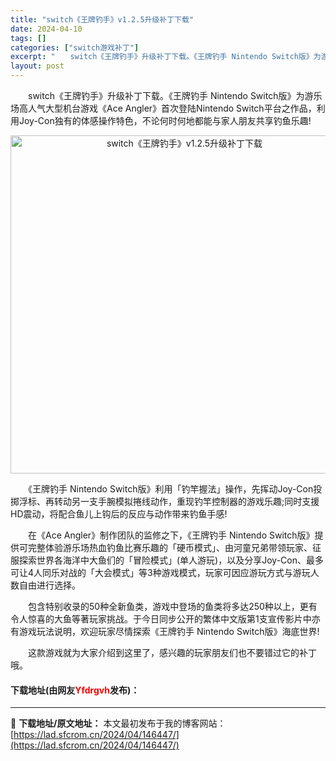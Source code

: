 ```yaml
---
title: "switch《王牌钓手》v1.2.5升级补丁下载"
date: 2024-04-10
tags: []
categories: ["switch游戏补丁"]
excerpt: "　　switch《王牌钓手》升级补丁下载。《王牌钓手 Nintendo Switch版》为游乐场高人气大型机台游戏《Ace Angler》首次登陆Nintendo Switch平台之作品，利用Joy-Con独有的体感操作特色，不论何时何地都能与家人朋友共享钓鱼乐趣! 　　《王牌钓手 Nintendo&hellip;"
layout: post
---
```


 <p>　　switch《王牌钓手》升级补丁下载。《王牌钓手 Nintendo Switch版》为游乐场高人气大型机台游戏《Ace Angler》首次登陆Nintendo Switch平台之作品，利用Joy-Con独有的体感操作特色，不论何时何地都能与家人朋友共享钓鱼乐趣!</p> <p align="center"><img align="" border="0" src="https://lad.sfcrom.cn/wp-content/uploads/2024/04/20240409_6615c69d97f35.webp" width="541" alt="switch《王牌钓手》v1.2.5升级补丁下载" /></p> <p>　　《王牌钓手 Nintendo Switch版》利用「钓竿握法」操作，先挥动Joy-Con投掷浮标、再转动另一支手腕模拟捲线动作，重现钓竿控制器的游戏乐趣;同时支援HD震动，将配合鱼儿上钩后的反应与动作带来钓鱼手感!</p> <p>　　在《Ace Angler》制作团队的监修之下，《王牌钓手 Nintendo Switch版》提供可完整体验游乐场热血钓鱼比赛乐趣的「硬币模式」、由河童兄弟带领玩家、征服探索世界各海洋中大鱼们的「冒险模式」(单人游玩)，以及分享Joy-Con、最多可让4人同乐对战的「大会模式」等3种游戏模式，玩家可因应游玩方式与游玩人数自由进行选择。</p> <p>　　包含特别收录的50种全新鱼类，游戏中登场的鱼类将多达250种以上，更有令人惊喜的大鱼等著玩家挑战。于今日同步公开的繁体中文版第1支宣传影片中亦有游戏玩法说明，欢迎玩家尽情探索《王牌钓手 Nintendo Switch版》海底世界!</p> <p>　　这款游戏就为大家介绍到这里了，感兴趣的玩家朋友们也不要错过它的补丁哦。</p> <p><h4>下载地址(由网友<font color="red">Yfdrgvh</font>发布)：</h4></p> 

---
📖 **下载地址/原文地址：** 本文最初发布于我的博客网站：[https://lad.sfcrom.cn/2024/04/146447/](https://lad.sfcrom.cn/2024/04/146447/)

